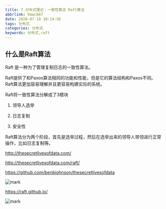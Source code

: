 ```yaml
---
title: 7.分布式理论：一致性算法 Raft算法
abbrlink: 9awc667
date: 2020-07-10 10:14:56
tags: 分布式
categories: 分布式
keywords: 分布式,raft
---
```

## 什么是Raft算法

Raft 是一种为了管理复制日志的一致性算法。

Raft提供了和Paxos算法相同的功能和性能，但是它的算法结构和Paxos不同。Raft算法更加容易理解并且更容易构建实际的系统。

Raft将一致性算法分解成了3模块

1. 领导人选举

2. 日志复制

3. 安全性

Raft算法分为两个阶段，首先是选举过程，然后在选举出来的领导人带领进行正常操作，比如日志复制等。



http://thesecretlivesofdata.com/

http://thesecretlivesofdata.com/raft/

https://github.com/benbjohnson/thesecretlivesofdata

![mark](http://blog.xuejiangtao.com/blog/20200706/vFL3V7w1hbAO.png?imageslim)





https://raft.github.io/

![mark](http://blog.xuejiangtao.com/blog/20200706/Yx46Idt5HjOM.png?imageslim)